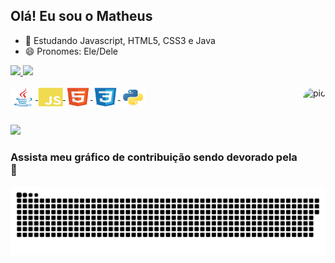 ## Olá! Eu sou o Matheus

- 🌱 Estudando Javascript, HTML5, CSS3 e Java
- 😄 Pronomes: Ele/Dele

<div>
    <a href="https://github.com/MatheusDaark">
    <img height="180cm" src="https://github-readme-stats.vercel.app/api?username=MatheusDaark&show_icons=true&theme=synthwave&include_all_commits=true&count_private"/>
    <img height="180cm" src="https://github-readme-stats.vercel.app/api/top-langs/?username=MatheusDaark&layout=compact&langs_count=16&theme=radical"/>
</div>
    
<div style="display: inline_block"><br>
  <img align="center" alt="Java" height="30" width="40" src="https://raw.githubusercontent.com/devicons/devicon/master/icons/java/java-original.svg">
  <img align="center" alt="Js" height="30" width="40" src="https://raw.githubusercontent.com/devicons/devicon/master/icons/javascript/javascript-plain.svg">
  <img align="center" alt="HTML" height="30" width="40"  src="https://raw.githubusercontent.com/devicons/devicon/master/icons/html5/html5-original.svg">
  <img align="center" alt="CSS" height="30" width="40" src="https://raw.githubusercontent.com/devicons/devicon/master/icons/css3/css3-original.svg">
  <img align="center" alt="Python" height="30" width="40" src="https://raw.githubusercontent.com/devicons/devicon/master/icons/python/python-original.svg">
    <img align="right" alt="pic" height="150" style="border-radius:50px;" src="https://media1.giphy.com/media/jCWFSxRpXm86XVUa4t/giphy.gif?width=676&height=676">
</div>

##
<a href="https://discord.com/users/313400012199690253" target="_blank"><img src="https://img.shields.io/badge/Discord-7289DA?style=for-the-badge&logo=discord&logoColor=white" target="_blank"></a>
    
### Assista meu gráfico de contribuição sendo devorado pela 🐍
![MatheusDaark snake gif](https://github.com/MatheusDaark/MatheusDaark/blob/output/github-contribution-grid-snake.svg)
